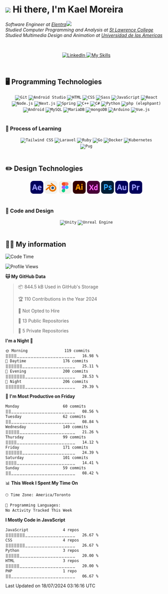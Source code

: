# <img src="https://raw.githubusercontent.com/iampavangandhi/iampavangandhi/master/gifs/Hi.gif" width="30px"> Hi there, I'm Kael Moreira
<p><em>Software Engineer at <a href="https://elentra.com/">Elentra</a><img src="https://media.giphy.com/media/WUlplcMpOCEmTGBtBW/giphy.gif" width="30"> <br>
Studied Computer Programming and Analysis at <a href="https://www.stlawrencecollege.ca/">St Lawrence College</a> <br>
Studied Multimedia Design and Animation at <a href="https://www.udla.edu.ec/">Universidad de las Americas</a>
</em></p><br>

<p align="center">
  <a href="https://www.linkedin.com/in/kael-moreira/">
    <img src="https://github.com/shikhar1020jais1/Git-Social/blob/master/Icons/LinkedIn1.png" alt="LinkedIn" title="LinkedIn"/>
  </a>
  <a href="https://kaelsm.github.io/KaelProgrammer-Designer.github.io/">
    <img src="https://raw.githubusercontent.com/tandpfun/skill-icons/main/icons/Htmx-Light.svg" alt="My Skills" title="My Skills" width="32"/>
  </a>
</p>
<br>

## 🖥️ Programming Technologies 
<div align="center">
	<code><img width="40" src="https://user-images.githubusercontent.com/25181517/192108372-f71d70ac-7ae6-4c0d-8395-51d8870c2ef0.png" alt="Git" title="Git"/></code>
	<code><img width="40" src="https://user-images.githubusercontent.com/25181517/192108895-20dc3343-43e3-4a54-a90e-13a4abbc57b9.png" alt="Android Studio" title="Android Studio"/></code>
	<code><img width="40" src="https://user-images.githubusercontent.com/25181517/192158954-f88b5814-d510-4564-b285-dff7d6400dad.png" alt="HTML" title="HTML"/></code>
	<code><img width="40" src="https://user-images.githubusercontent.com/25181517/183898674-75a4a1b1-f960-4ea9-abcb-637170a00a75.png" alt="CSS" title="CSS"/></code>
	<code><img width="40" src="https://user-images.githubusercontent.com/25181517/192158956-48192682-23d5-4bfc-9dfb-6511ade346bc.png" alt="Sass" title="Sass"/></code>
	<code><img width="40" src="https://user-images.githubusercontent.com/25181517/117447155-6a868a00-af3d-11eb-9cfe-245df15c9f3f.png" alt="JavaScript" title="JavaScript"/></code>
	<code><img width="40" src="https://user-images.githubusercontent.com/25181517/183897015-94a058a6-b86e-4e42-a37f-bf92061753e5.png" alt="React" title="React"/></code>
	<code><img width="40" src="https://user-images.githubusercontent.com/25181517/183568594-85e280a7-0d7e-4d1a-9028-c8c2209e073c.png" alt="Node.js" title="Node.js"/></code>
	<code><img width="40" src="https://github.com/marwin1991/profile-technology-icons/assets/136815194/5f8c622c-c217-4649-b0a9-7e0ee24bd704" alt="Next.js" title="Next.js"/></code>
	<code><img width="40" src="https://user-images.githubusercontent.com/25181517/117201470-f6d56780-adec-11eb-8f7c-e70e376cfd07.png" alt="Spring" title="Spring"/></code>
	<code><img width="40" src="https://user-images.githubusercontent.com/25181517/192106073-90fffafe-3562-4ff9-a37e-c77a2da0ff58.png" alt="C++" title="C++"/></code>
	<code><img width="40" src="https://user-images.githubusercontent.com/25181517/121405384-444d7300-c95d-11eb-959f-913020d3bf90.png" alt="C#" title="C#"/></code>
	<code><img width="40" src="https://user-images.githubusercontent.com/25181517/183423507-c056a6f9-1ba8-4312-a350-19bcbc5a8697.png" alt="Python" title="Python"/></code>
	<code><img width="40" src="https://github.com/marwin1991/profile-technology-icons/assets/76662862/dbbc299a-8356-45e4-9d2e-a6c21b4569cf" alt="php (elephpant)" title="php (elephpant)"/></code>
	<code><img width="40" src="https://user-images.githubusercontent.com/25181517/117269608-b7dcfb80-ae58-11eb-8e66-6cc8753553f0.png" alt="Android" title="Android"/></code>
	<code><img width="40" src="https://user-images.githubusercontent.com/25181517/183896128-ec99105a-ec1a-4d85-b08b-1aa1620b2046.png" alt="MySQL" title="MySQL"/></code>
	<code><img width="40" src="https://github.com/marwin1991/profile-technology-icons/assets/136815194/3c698a4f-84e4-4849-a900-476b14311634" alt="MariaDB" title="MariaDB"/></code>	
	<code><img width="40" src="https://user-images.githubusercontent.com/25181517/182884177-d48a8579-2cd0-447a-b9a6-ffc7cb02560e.png" alt="mongoDB" title="mongoDB"/></code>
	<code><img width="40" src="https://github.com/marwin1991/profile-technology-icons/assets/136815194/a57a85ba-e2dd-4036-85b6-7e1532391627" alt="Arduino" title="Arduino"/></code>	
	<code><img width="40" src="https://user-images.githubusercontent.com/25181517/117448124-a2da9800-af3e-11eb-85d2-bd1b69b65603.png" alt="Vue.js" title="Vue.js"/></code>
</div>
<br>

### 📎 Process of Learning 
<div align="center">
	<code><img width="40" src="https://user-images.githubusercontent.com/25181517/202896760-337261ed-ee92-4979-84c4-d4b829c7355d.png" alt="Tailwind CSS" title="Tailwind CSS"/></code>
	<code><img width="40" src="https://github.com/marwin1991/profile-technology-icons/assets/25181517/afcf1c98-544e-41fb-bf44-edba5e62809a" alt="Laravel" title="Laravel"/></code>
	<code><img width="40" src="https://user-images.githubusercontent.com/25181517/192603745-7d34df9e-7756-4756-a539-6a61badf7a80.png" alt="Ruby" title="Ruby"/></code>
	<code><img width="40" src="https://user-images.githubusercontent.com/25181517/192149581-88194d20-1a37-4be8-8801-5dc0017ffbbe.png" alt="Go" title="Go"/></code>
	<code><img width="40" src="https://user-images.githubusercontent.com/25181517/117207330-263ba280-adf4-11eb-9b97-0ac5b40bc3be.png" alt="Docker" title="Docker"/></code>
	<code><img width="40" src="https://user-images.githubusercontent.com/25181517/182534006-037f08b5-8e7b-4e5f-96b6-5d2a5558fa85.png" alt="Kubernetes" title="Kubernetes"/></code>
</div>
<div align="center">
	<code><img width="40" src="https://github.com/marwin1991/profile-technology-icons/assets/136815194/85880a3a-e65b-4e4b-a102-6c3f225b9aba" alt="Pug" title="Pug"/></code>
</div>
<br>

## ✏️ Design Technologies 
<div align="center">
   <img src="https://raw.githubusercontent.com/tandpfun/skill-icons/main/icons/AfterEffects.svg" alt="After Effects" title="After Effects" width="40"/>
  <img src="https://raw.githubusercontent.com/tandpfun/skill-icons/main/icons/Blender-Light.svg" alt="Blender" title="Blender" width="40"/>
  <img src="https://raw.githubusercontent.com/tandpfun/skill-icons/main/icons/Figma-Light.svg" alt="Figma" title="Figma" width="40"/>
  <img src="https://raw.githubusercontent.com/tandpfun/skill-icons/main/icons/Illustrator.svg" alt="Illustrator" title="Illustrator" width="40"/>
  <img src="https://raw.githubusercontent.com/tandpfun/skill-icons/main/icons/XD.svg" alt="Adobe XD" title="Adobe XD" width="40"/>
  <img src="https://raw.githubusercontent.com/tandpfun/skill-icons/main/icons/Photoshop.svg" alt="Photoshop" title="Photoshop" width="40"/>
  <img src="https://raw.githubusercontent.com/tandpfun/skill-icons/main/icons/Audition.svg" alt="Audition" title="Audition" width="40"/>
  <img src="https://raw.githubusercontent.com/tandpfun/skill-icons/main/icons/Premiere.svg" alt="Premiere Pro" title="Premiere Pro" width="40"/>
</div>
<br>

### 👾 Code and Design
<div align="center">
	<code><img width="40" src="https://user-images.githubusercontent.com/25181517/193427941-9437dbbe-376f-40dc-9573-0ef5c02a26a7.png" alt="Unity" title="Unity"/></code>
	<code><img width="40" src="https://github.com/marwin1991/profile-technology-icons/assets/136815194/8470f340-0495-47c2-a95c-3c873e329c00" alt="Unreal Engine" title="Unreal Engine"/></code>
</div>
<br>

<h2> 👨‍💻 My information </h2>

<!--START_SECTION:waka-->
![Code Time](http://img.shields.io/badge/Code%20Time-249%20hrs%2050%20mins-blue)

![Profile Views](http://img.shields.io/badge/Profile%20Views-3-blue)

**🐱 My GitHub Data** 

> 📦 844.5 kB Used in GitHub's Storage 
 > 
> 🏆 110 Contributions in the Year 2024
 > 
> 🚫 Not Opted to Hire
 > 
> 📜 13 Public Repositories 
 > 
> 🔑 5 Private Repositories 
 > 
**I'm a Night 🦉** 

```text
🌞 Morning                119 commits         ⣿⣿⣿⣿⣀⣀⣀⣀⣀⣀⣀⣀⣀⣀⣀⣀⣀⣀⣀⣀⣀⣀⣀⣀⣀   16.98 % 
🌆 Daytime                176 commits         ⣿⣿⣿⣿⣿⣿⣀⣀⣀⣀⣀⣀⣀⣀⣀⣀⣀⣀⣀⣀⣀⣀⣀⣀⣀   25.11 % 
🌃 Evening                200 commits         ⣿⣿⣿⣿⣿⣿⣿⣀⣀⣀⣀⣀⣀⣀⣀⣀⣀⣀⣀⣀⣀⣀⣀⣀⣀   28.53 % 
🌙 Night                  206 commits         ⣿⣿⣿⣿⣿⣿⣿⣀⣀⣀⣀⣀⣀⣀⣀⣀⣀⣀⣀⣀⣀⣀⣀⣀⣀   29.39 % 
```
📅 **I'm Most Productive on Friday** 

```text
Monday                   60 commits          ⣿⣿⣀⣀⣀⣀⣀⣀⣀⣀⣀⣀⣀⣀⣀⣀⣀⣀⣀⣀⣀⣀⣀⣀⣀   08.56 % 
Tuesday                  62 commits          ⣿⣿⣀⣀⣀⣀⣀⣀⣀⣀⣀⣀⣀⣀⣀⣀⣀⣀⣀⣀⣀⣀⣀⣀⣀   08.84 % 
Wednesday                149 commits         ⣿⣿⣿⣿⣿⣀⣀⣀⣀⣀⣀⣀⣀⣀⣀⣀⣀⣀⣀⣀⣀⣀⣀⣀⣀   21.26 % 
Thursday                 99 commits          ⣿⣿⣿⣿⣀⣀⣀⣀⣀⣀⣀⣀⣀⣀⣀⣀⣀⣀⣀⣀⣀⣀⣀⣀⣀   14.12 % 
Friday                   171 commits         ⣿⣿⣿⣿⣿⣿⣀⣀⣀⣀⣀⣀⣀⣀⣀⣀⣀⣀⣀⣀⣀⣀⣀⣀⣀   24.39 % 
Saturday                 101 commits         ⣿⣿⣿⣿⣀⣀⣀⣀⣀⣀⣀⣀⣀⣀⣀⣀⣀⣀⣀⣀⣀⣀⣀⣀⣀   14.41 % 
Sunday                   59 commits          ⣿⣿⣀⣀⣀⣀⣀⣀⣀⣀⣀⣀⣀⣀⣀⣀⣀⣀⣀⣀⣀⣀⣀⣀⣀   08.42 % 
```


📊 **This Week I Spent My Time On** 

```text
🕑︎ Time Zone: America/Toronto

💬 Programming Languages: 
No Activity Tracked This Week
```

**I Mostly Code in JavaScript** 

```text
JavaScript               4 repos             ⣿⣿⣿⣿⣿⣿⣿⣀⣀⣀⣀⣀⣀⣀⣀⣀⣀⣀⣀⣀⣀⣀⣀⣀⣀   26.67 % 
CSS                      4 repos             ⣿⣿⣿⣿⣿⣿⣿⣀⣀⣀⣀⣀⣀⣀⣀⣀⣀⣀⣀⣀⣀⣀⣀⣀⣀   26.67 % 
Python                   3 repos             ⣿⣿⣿⣿⣿⣀⣀⣀⣀⣀⣀⣀⣀⣀⣀⣀⣀⣀⣀⣀⣀⣀⣀⣀⣀   20.00 % 
HTML                     3 repos             ⣿⣿⣿⣿⣿⣀⣀⣀⣀⣀⣀⣀⣀⣀⣀⣀⣀⣀⣀⣀⣀⣀⣀⣀⣀   20.00 % 
PHP                      1 repo              ⣿⣿⣀⣀⣀⣀⣀⣀⣀⣀⣀⣀⣀⣀⣀⣀⣀⣀⣀⣀⣀⣀⣀⣀⣀   06.67 % 
```




 Last Updated on 18/07/2024 03:16:16 UTC
<!--END_SECTION:waka-->
